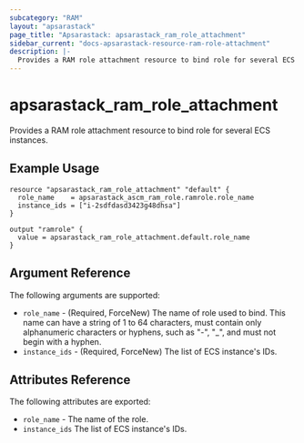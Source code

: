 ```yaml
---
subcategory: "RAM"
layout: "apsarastack"
page_title: "Apsarastack: apsarastack_ram_role_attachment"
sidebar_current: "docs-apsarastack-resource-ram-role-attachment"
description: |-
  Provides a RAM role attachment resource to bind role for several ECS instances.
---
```


# apsarastack\_ram\_role\_attachment

Provides a RAM role attachment resource to bind role for several ECS instances.

## Example Usage

```
resource "apsarastack_ram_role_attachment" "default" {
  role_name    = apsarastack_ascm_ram_role.ramrole.role_name
  instance_ids = ["i-2sdfdasd3423g48dhsa"]
}

output "ramrole" {
  value = apsarastack_ram_role_attachment.default.role_name
}

```

## Argument Reference

The following arguments are supported:

* `role_name` - (Required, ForceNew) The name of role used to bind. This name can have a string of 1 to 64 characters, must contain only alphanumeric characters or hyphens, such as "-", "_", and must not begin with a hyphen.
* `instance_ids` - (Required, ForceNew) The list of ECS instance's IDs.

## Attributes Reference

The following attributes are exported:

* `role_name` - The name of the role.
* `instance_ids` The list of ECS instance's IDs.
